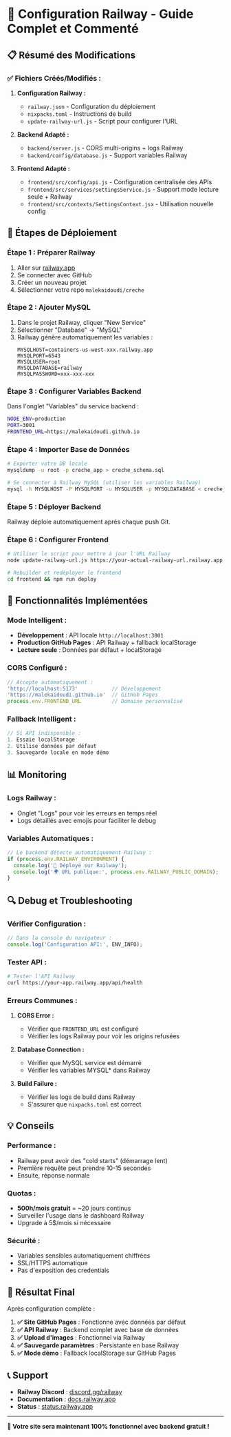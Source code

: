 # 🚂 Configuration Railway - Guide Complet et Commenté

## 📋 Résumé des Modifications

### ✅ **Fichiers Créés/Modifiés :**

1. **Configuration Railway :**
   - `railway.json` - Configuration du déploiement
   - `nixpacks.toml` - Instructions de build
   - `update-railway-url.js` - Script pour configurer l'URL

2. **Backend Adapté :**
   - `backend/server.js` - CORS multi-origins + logs Railway
   - `backend/config/database.js` - Support variables Railway

3. **Frontend Adapté :**
   - `frontend/src/config/api.js` - Configuration centralisée des APIs
   - `frontend/src/services/settingsService.js` - Support mode lecture seule + Railway
   - `frontend/src/contexts/SettingsContext.jsx` - Utilisation nouvelle config

## 🚀 Étapes de Déploiement

### **Étape 1 : Préparer Railway**
1. Aller sur [railway.app](https://railway.app)
2. Se connecter avec GitHub
3. Créer un nouveau projet
4. Sélectionner votre repo `malekaidoudi/creche`

### **Étape 2 : Ajouter MySQL**
1. Dans le projet Railway, cliquer "New Service"
2. Sélectionner "Database" → "MySQL"
3. Railway génère automatiquement les variables :
   ```
   MYSQLHOST=containers-us-west-xxx.railway.app
   MYSQLPORT=6543
   MYSQLUSER=root
   MYSQLDATABASE=railway
   MYSQLPASSWORD=xxx-xxx-xxx
   ```

### **Étape 3 : Configurer Variables Backend**
Dans l'onglet "Variables" du service backend :
```bash
NODE_ENV=production
PORT=3001
FRONTEND_URL=https://malekaidoudi.github.io
```

### **Étape 4 : Importer Base de Données**
```bash
# Exporter votre DB locale
mysqldump -u root -p creche_app > creche_schema.sql

# Se connecter à Railway MySQL (utiliser les variables Railway)
mysql -h MYSQLHOST -P MYSQLPORT -u MYSQLUSER -p MYSQLDATABASE < creche_schema.sql
```

### **Étape 5 : Déployer Backend**
Railway déploie automatiquement après chaque push Git.

### **Étape 6 : Configurer Frontend**
```bash
# Utiliser le script pour mettre à jour l'URL Railway
node update-railway-url.js https://your-actual-railway-url.railway.app

# Rebuilder et redéployer le frontend
cd frontend && npm run deploy
```

## 🔧 Fonctionnalités Implémentées

### **Mode Intelligent :**
- **Développement** : API locale `http://localhost:3001`
- **Production GitHub Pages** : API Railway + fallback localStorage
- **Lecture seule** : Données par défaut + localStorage

### **CORS Configuré :**
```javascript
// Accepte automatiquement :
'http://localhost:5173'           // Développement
'https://malekaidoudi.github.io'  // GitHub Pages
process.env.FRONTEND_URL          // Domaine personnalisé
```

### **Fallback Intelligent :**
```javascript
// Si API indisponible :
1. Essaie localStorage
2. Utilise données par défaut
3. Sauvegarde locale en mode démo
```

## 📊 Monitoring

### **Logs Railway :**
- Onglet "Logs" pour voir les erreurs en temps réel
- Logs détaillés avec emojis pour faciliter le debug

### **Variables Automatiques :**
```javascript
// Le backend détecte automatiquement Railway :
if (process.env.RAILWAY_ENVIRONMENT) {
  console.log('🚂 Déployé sur Railway');
  console.log('🌍 URL publique:', process.env.RAILWAY_PUBLIC_DOMAIN);
}
```

## 🔍 Debug et Troubleshooting

### **Vérifier Configuration :**
```javascript
// Dans la console du navigateur :
console.log('Configuration API:', ENV_INFO);
```

### **Tester API :**
```bash
# Tester l'API Railway
curl https://your-app.railway.app/api/health
```

### **Erreurs Communes :**

1. **CORS Error :**
   - Vérifier que `FRONTEND_URL` est configuré
   - Vérifier les logs Railway pour voir les origins refusées

2. **Database Connection :**
   - Vérifier que MySQL service est démarré
   - Vérifier les variables MYSQL* dans Railway

3. **Build Failure :**
   - Vérifier les logs de build dans Railway
   - S'assurer que `nixpacks.toml` est correct

## 💡 Conseils

### **Performance :**
- Railway peut avoir des "cold starts" (démarrage lent)
- Première requête peut prendre 10-15 secondes
- Ensuite, réponse normale

### **Quotas :**
- **500h/mois gratuit** = ~20 jours continus
- Surveiller l'usage dans le dashboard Railway
- Upgrade à 5$/mois si nécessaire

### **Sécurité :**
- Variables sensibles automatiquement chiffrées
- SSL/HTTPS automatique
- Pas d'exposition des credentials

## 🎯 Résultat Final

Après configuration complète :

1. **✅ Site GitHub Pages** : Fonctionne avec données par défaut
2. **✅ API Railway** : Backend complet avec base de données
3. **✅ Upload d'images** : Fonctionnel via Railway
4. **✅ Sauvegarde paramètres** : Persistante en base Railway
5. **✅ Mode démo** : Fallback localStorage sur GitHub Pages

## 📞 Support

- **Railway Discord** : [discord.gg/railway](https://discord.gg/railway)
- **Documentation** : [docs.railway.app](https://docs.railway.app)
- **Status** : [status.railway.app](https://status.railway.app)

---

**🎉 Votre site sera maintenant 100% fonctionnel avec backend gratuit !**
